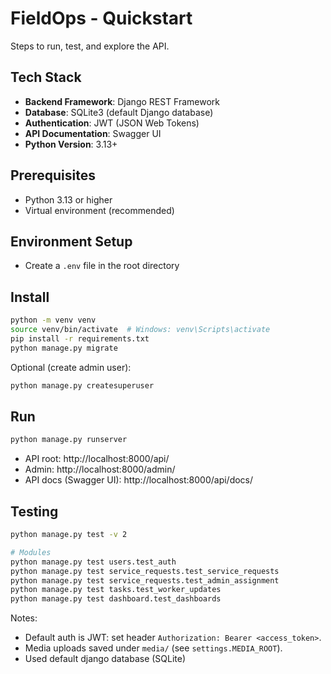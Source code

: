 # FieldOps - Quickstart

Steps to run, test, and explore the API.

## Tech Stack

- **Backend Framework**: Django REST Framework
- **Database**: SQLite3 (default Django database)
- **Authentication**: JWT (JSON Web Tokens)
- **API Documentation**: Swagger UI
- **Python Version**: 3.13+

## Prerequisites

- Python 3.13 or higher
- Virtual environment (recommended)

## Environment Setup

- Create a `.env` file in the root directory

## Install

```bash
python -m venv venv
source venv/bin/activate  # Windows: venv\Scripts\activate
pip install -r requirements.txt
python manage.py migrate
```

Optional (create admin user):
```bash
python manage.py createsuperuser
```

## Run

```bash
python manage.py runserver
```

- API root: http://localhost:8000/api/
- Admin: http://localhost:8000/admin/
- API docs (Swagger UI): http://localhost:8000/api/docs/


## Testing

```bash
python manage.py test -v 2

# Modules
python manage.py test users.test_auth
python manage.py test service_requests.test_service_requests
python manage.py test service_requests.test_admin_assignment
python manage.py test tasks.test_worker_updates
python manage.py test dashboard.test_dashboards
```

Notes:
- Default auth is JWT: set header `Authorization: Bearer <access_token>`.
- Media uploads saved under `media/` (see `settings.MEDIA_ROOT`).
- Used default django database (SQLite)

